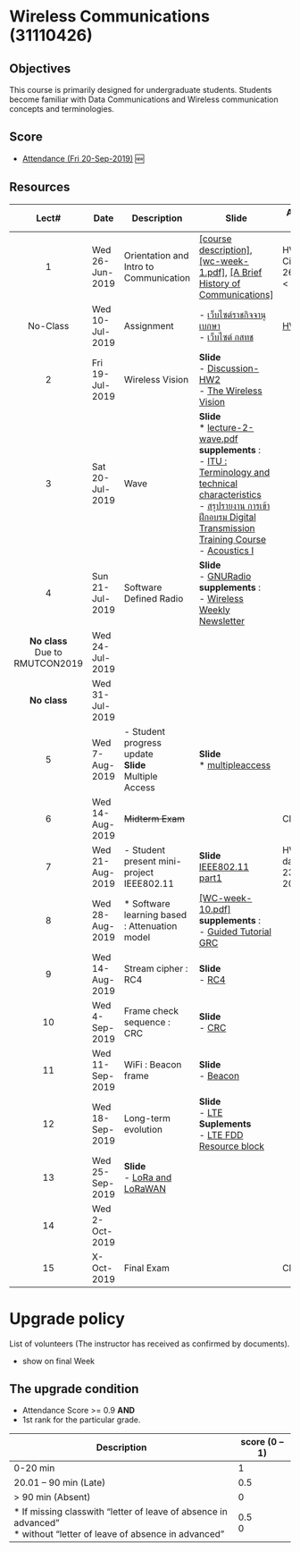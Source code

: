 #  Wireless Communications (31110426)

## Objectives
This course is primarily designed for undergraduate students. Students become familiar with Data Communications and Wireless communication concepts and terminologies.

## Score
- [Attendance (Fri 20-Sep-2019)](https://drive.google.com/open?id=1k6TGAELic2VnW5y_uZOq_SaNnQXkd4yQ) :new:


## Resources

| Lect# | Date | Description  |Slide| Assignment Due Date |
|:-----:|------|-------------|----|---------------------|
|  1 |Wed 26-Jun-2019| Orientation and Intro to Communication| [[course description]](https://drive.google.com/file/d/17zwMrWtzY4BZqPxuOGUU_TA_riljR0rv/view?usp=sharing), [[wc-week-1.pdf]](https://drive.google.com/file/d/10Q0Vgfu89kDkFgb4z3RD9T_HVFaXgHOa/view?usp=sharing), [[A Brief History of Communications]](https://www.mebmarket.com/index.php?action=BookDetails&book_id=20)| HW\#1(Caesar Cipher) Wed 26 Jun 2019 < 23:59|
|No-Class | Wed 10-Jul-2019 | Assignment | - [เว็บไซต์ราชกิจจานุเบกษา](http://www.mratchakitcha.soc.go.th/index.php) <br> - [เว็บไซต์ กสทช](https://www.nbtc.go.th/Home.aspx)| [HW\#2](hw2.md) |
| 2 |Fri 19-Jul-2019 |Wireless Vision | **Slide** <br> - [Discussion-HW2](https://drive.google.com/file/d/1cvlJdbmq7kntmHbPmAVjI0EgzoSJzvaT/view?usp=sharing)<br> - [The Wireless Vision](https://drive.google.com/file/d/1CXdLUcsr7yFA91KH8Cq0ZYV2Sq8M-GW9/view?usp=sharing)| |
| 3 |Sat 20-Jul-2019| Wave | **Slide** <br> * [lecture-2-wave.pdf](https://drive.google.com/file/d/1_2yZwXBekSJTKmKXsMZQYgtZCRgbeQX4/view?usp=sharing) <br> **supplements** :<br> - [ITU : Terminology and technical characteristics](https://life.itu.int/radioclub/rr/art1.pdf)<br> - [สรุปรายงาน การเข้าฝึกอบรม Digital Transmission Training Course](https://drive.google.com/file/d/1dRvecXrXx1f9HsUTGAoDn2e9yF1mZzU6/view?usp=sharing)<br> - [Acoustics I](https://drive.google.com/file/d/1_5Wt4TRPjTBAInngYiI69LO27hHnXMcs/view?usp=sharing)<br>| |
| 4 |Sun 21-Jul-2019|Software Defined Radio | **Slide** <br> - [GNURadio](https://drive.google.com/file/d/1VUYTJmo6XGxE6sed5oaH3f3DFYvkk7Gs/view?usp=sharing) <br> **supplements** :<br> - [Wireless Weekly Newsletter](https://www.ecnmag.com)| |
|**No class** <br> Due to RMUTCON2019| Wed 24-Jul-2019| || |
|**No class**| Wed 31-Jul-2019| || |
| 5 |Wed 7-Aug-2019 |- Student progress update <br> **Slide** <br> Multiple Access|**Slide**<br> * [multipleaccess](https://drive.google.com/file/d/1E-KIsL_VLurLt_5ZAgXM45D8MNjAthQx/view?usp=sharing)   || |
| 6| Wed 14-Aug-2019 | <s>Midterm Exam</s> || Close book |
| 7 |Wed 21-Aug-2019 |- Student present mini-project <br> IEEE802.11   |**Slide** <br> [IEEE802.11 part1](https://drive.google.com/open?id=1UWBHsUTPQ7KaB0aibib6p3OqiSFD2cz1) | HW3 Due date : Friday 23-Aug-2019 |
| 8 |Wed 28-Aug-2019| * Software learning based : Attenuation model | [[WC-week-10.pdf]]() <br> **supplements** :<br> - [Guided Tutorial GRC](https://wiki.gnuradio.org/index.php/Guided_Tutorial_GRC) | |
| 9| Wed 14-Aug-2019 | Stream cipher : RC4  | **Slide** <br> - [RC4](https://drive.google.com/open?id=1DKze-ZsJqpncF9RU88jm8SH2HB-kClsL) |   |
| 10| Wed 4-Sep-2019 | Frame check sequence : CRC   | **Slide** <br> - [CRC](https://drive.google.com/open?id=1DISePuTSqz3zmxV5nFbincca_TvncUxS)|   |
| 11| Wed 11-Sep-2019 | WiFi : Beacon frame   | **Slide** <br> - [Beacon](https://drive.google.com/open?id=1uYRthPhOb9zQfIzD6oWobCumgkOkyNa2)|   |
|12|Wed 18-Sep-2019| Long-term evolution | **Slide** <br> - [LTE](https://drive.google.com/open?id=1yF-A_8wq7_SA8KdX1mADSxR8yEH9hXX5) <br> **Suplements** <br> - [LTE FDD Resource block](https://drive.google.com/open?id=1Yk_QbVomrW_EzfQm3LZKftw7IwCzV-cO) | |
| 13| Wed 25-Sep-2019 | **Slide**<br> - [LoRa and LoRaWAN](https://drive.google.com/open?id=1spu7K4zzRaNDMTcCa4l6cF8DtMOrQoON)  ||   |
| 14| Wed 2-Oct-2019 |   ||   |
| 15 | X-Oct-2019 | Final Exam  || Close book |

# Upgrade policy

List of volunteers (The instructor has received as confirmed by documents).

* show on final Week

## The upgrade condition
* Attendance Score >= 0.9  **AND** 
* 1st rank for the particular grade.

| Description                                                                                                    | score (0 – 1) |
|----------------------------------------------------------------------------------------------------------------|---------------|
| 0-20 min                                                                                                       | 1             |
| 20.01 – 90 min (Late)                                                                                          | 0.5           |
| > 90 min (Absent)                                                                                              | 0             |
| * If missing classwith “letter of leave of absence in advanced” <br> * without “letter of leave of absence in advanced” | 0.5 <br>0         |
